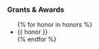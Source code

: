 <!-- Grants and Awards -->
### <i class="fa fa-chevron-right"></i> Grants & Awards
<table class="table table-hover">
<ul>
{% for honor in honors %}
    <li>{{ honor }}</li>
{% endfor %}
</ul>
</table>

